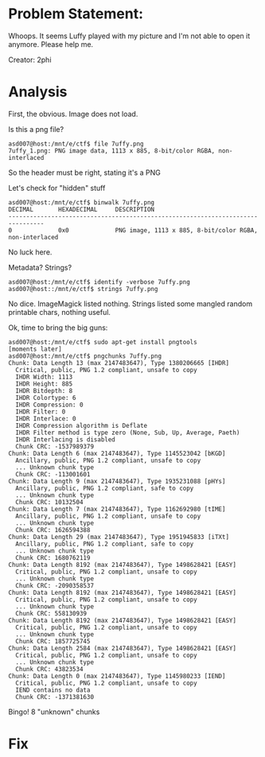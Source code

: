 # Problem Statement:
Whoops. It seems Luffy played with my picture and I'm not able to open it anymore. Please help me.

Creator: 2phi

# Analysis

First, the obvious. Image does not load.

Is this a png file?

    asd007@host:/mnt/e/ctf$ file 7uffy.png
    7uffy_1.png: PNG image data, 1113 x 885, 8-bit/color RGBA, non-interlaced

So the header must be right, stating it's a PNG

Let's check for "hidden" stuff

    asd007@host:/mnt/e/ctf$ binwalk 7uffy.png
    DECIMAL       HEXADECIMAL     DESCRIPTION
    --------------------------------------------------------------------------------
    0             0x0             PNG image, 1113 x 885, 8-bit/color RGBA, non-interlaced

No luck here.

Metadata? Strings? 

    asd007@host:/mnt/e/ctf$ identify -verbose 7uffy.png
    asd007@host::/mnt/e/ctf$ strings 7uffy.png
    
No dice. ImageMagick listed nothing. Strings listed some mangled random printable chars, nothing useful.

Ok, time to bring the big guns:

    asd007@host:/mnt/e/ctf$ sudo apt-get install pngtools
    [moments later]
    asd007@host:/mnt/e/ctf$ pngchunks 7uffy.png
    Chunk: Data Length 13 (max 2147483647), Type 1380206665 [IHDR]
      Critical, public, PNG 1.2 compliant, unsafe to copy
      IHDR Width: 1113
      IHDR Height: 885
      IHDR Bitdepth: 8
      IHDR Colortype: 6
      IHDR Compression: 0
      IHDR Filter: 0
      IHDR Interlace: 0
      IHDR Compression algorithm is Deflate
      IHDR Filter method is type zero (None, Sub, Up, Average, Paeth)
      IHDR Interlacing is disabled
      Chunk CRC: -1537989379
    Chunk: Data Length 6 (max 2147483647), Type 1145523042 [bKGD]
      Ancillary, public, PNG 1.2 compliant, unsafe to copy
      ... Unknown chunk type
      Chunk CRC: -113001601
    Chunk: Data Length 9 (max 2147483647), Type 1935231088 [pHYs]
      Ancillary, public, PNG 1.2 compliant, safe to copy
      ... Unknown chunk type
      Chunk CRC: 10132504
    Chunk: Data Length 7 (max 2147483647), Type 1162692980 [tIME]
      Ancillary, public, PNG 1.2 compliant, unsafe to copy
      ... Unknown chunk type
      Chunk CRC: 1626594388
    Chunk: Data Length 29 (max 2147483647), Type 1951945833 [iTXt]
      Ancillary, public, PNG 1.2 compliant, safe to copy
      ... Unknown chunk type
      Chunk CRC: 1680762119
    Chunk: Data Length 8192 (max 2147483647), Type 1498628421 [EASY]
      Critical, public, PNG 1.2 compliant, unsafe to copy
      ... Unknown chunk type
      Chunk CRC: -2090358537
    Chunk: Data Length 8192 (max 2147483647), Type 1498628421 [EASY]
      Critical, public, PNG 1.2 compliant, unsafe to copy
      ... Unknown chunk type
      Chunk CRC: 558130939
    Chunk: Data Length 8192 (max 2147483647), Type 1498628421 [EASY]
      Critical, public, PNG 1.2 compliant, unsafe to copy
      ... Unknown chunk type
      Chunk CRC: 1857725745
    Chunk: Data Length 2584 (max 2147483647), Type 1498628421 [EASY]
      Critical, public, PNG 1.2 compliant, unsafe to copy
      ... Unknown chunk type
      Chunk CRC: 43823534
    Chunk: Data Length 0 (max 2147483647), Type 1145980233 [IEND]
      Critical, public, PNG 1.2 compliant, unsafe to copy
      IEND contains no data
      Chunk CRC: -1371381630

Bingo! 8 "unknown" chunks

# Fix

